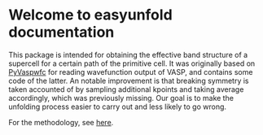# Welcome to easyunfold documentation

This package is intended for obtaining the effective band structure of a supercell for a certain path of the primitive cell.
It was originally based on [PyVaspwfc](https://github.com/QijingZheng/VaspBandUnfolding) for reading wavefunction output of VASP, and contains some code of the latter.
An notable improvement is that breaking symmetry is taken accounted of by sampling additional kpoints and taking average accordingly, which was previously missing.
Our goal is to make the unfolding process easier to carry out and less likely to go wrong.

For the methodology, see [here](https://link.aps.org/doi/10.1103/PhysRevB.85.085201).
